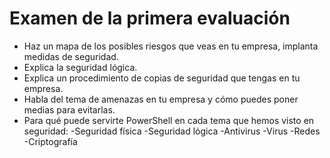 # Examen de la primera evaluación
- Haz un mapa de los posibles riesgos que veas en tu empresa, implanta medidas de seguridad.
- Explica la seguridad lógica.
- Explica un procedimiento de copias de seguridad que tengas en tu empresa.
- Habla del tema de amenazas en tu empresa y cómo puedes poner medias para evitarlas.
- Para qué puede servirte PowerShell en cada tema que hemos visto en seguridad:
  -Seguridad física
  -Seguridad lógica
  -Antivirus
  -Virus
  -Redes
  -Criptografía
